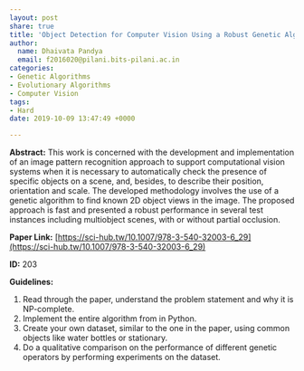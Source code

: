 ```yaml
---
layout: post
share: true
title: 'Object Detection for Computer Vision Using a Robust Genetic Algorithm (Paper ID: 203)'
author:
  name: Dhaivata Pandya
  email: f2016020@pilani.bits-pilani.ac.in
categories:
- Genetic Algorithms
- Evolutionary Algorithms
- Computer Vision
tags:
- Hard
date: 2019-10-09 13:47:49 +0000

---
```

**Abstract:** This work is concerned with the development and implementation of an image pattern recognition approach to support computational vision systems when it is necessary to automatically check the presence of specific objects on a scene, and, besides, to describe their position, orientation and scale. The developed methodology involves the use of a genetic algorithm to find known 2D object views in the image. The proposed approach is fast and presented a robust performance in several test instances including multiobject scenes, with or without partial occlusion.

**Paper Link:** [https://sci-hub.tw/10.1007/978-3-540-32003-6_29](https://sci-hub.tw/10.1007/978-3-540-32003-6_29)

**ID:** 203

**Guidelines:**

1. Read through the paper, understand the problem statement and why it is NP-complete.
2. Implement the entire algorithm from in Python.
3. Create your own dataset, similar to the one in the paper, using common objects like water bottles or stationary.
4. Do a qualitative comparison on the performance of different genetic operators by performing experiments on the dataset.
